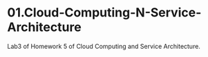 # 01.Cloud-Computing-N-Service-Architecture
Lab3 of Homework 5 of Cloud Computing and Service Architecture.
